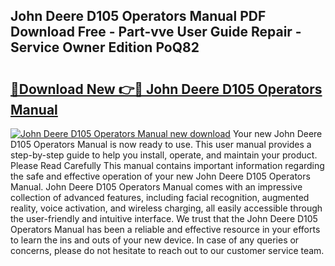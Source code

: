 ## John Deere D105 Operators Manual PDF Download Free - Part-vve User Guide Repair - Service Owner Edition PoQ82

# <h2><a href="http://bc89905.oget.top/?id=John+Deere+D105+Operators+Manual">🔗Download New 👉🔴 John Deere D105 Operators Manual</a></h2>

[![John Deere D105 Operators Manual new download](https://i.imgur.com/5g1atiW.png)](http://bc89905.oget.top/?id=John+Deere+D105+Operators+Manual)
Your new John Deere D105 Operators Manual is now ready to use. This user manual provides a step-by-step guide to help you install, operate, and maintain your product. Please Read Carefully This manual contains important information regarding the safe and effective operation of your new John Deere D105 Operators Manual. John Deere D105 Operators Manual comes with an impressive collection of advanced features, including facial recognition, augmented reality, voice activation, and wireless charging, all easily accessible through the user-friendly and intuitive interface. We trust that the John Deere D105 Operators Manual has been a reliable and effective resource in your efforts to learn the ins and outs of your new device. In case of any queries or concerns, please do not hesitate to reach out to our customer service team.
